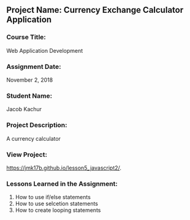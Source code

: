 ## Project Name:  Currency Exchange Calculator Application

### Course Title:
Web Application Development

### Assignment Date:  
November 2, 2018

### Student Name:  
Jacob Kachur

### Project Description:
A currency calculator

### View Project:
https://jmk17b.github.io/lesson5_javascript2/.

### Lessons Learned in the Assignment:
1. How to use if/else statements
2. How to use selcetion statements
3. How to create looping statements

